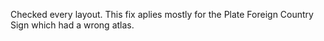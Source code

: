 Checked every layout. This fix aplies mostly for the Plate Foreign Country Sign which had a wrong atlas.